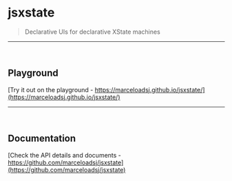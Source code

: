 # jsxstate

> Declarative UIs for declarative XState machines

---

<br/>

## Playground

[Try it out on the playground - https://marceloadsj.github.io/jsxstate/](https://marceloadsj.github.io/jsxstate/)

---

<br/>

## Documentation

[Check the API details and documents - https://github.com/marceloadsj/jsxstate](https://github.com/marceloadsj/jsxstate)
